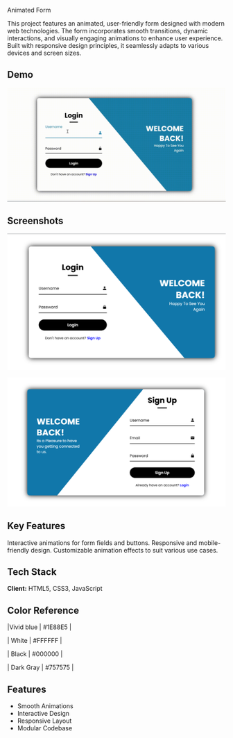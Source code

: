 Animated Form

This project features an animated, user-friendly form designed with modern web technologies. The form incorporates smooth transitions, dynamic interactions, and visually engaging animations to enhance user experience. Built with responsive design principles, it seamlessly adapts to various devices and screen sizes.


## Demo
![Animated Form](https://raw.githubusercontent.com/VikasSingh30/AnimatedForm/main/assets/Animated%20form.gif)




## Screenshots

![Screenshot of Form](https://raw.githubusercontent.com/VikasSingh30/AnimatedForm/main/assets/AF1.png)

![Screenshot of Form](https://raw.githubusercontent.com/VikasSingh30/AnimatedForm/main/assets/AF2.png)



## Key Features
Interactive animations for form fields and buttons.
Responsive and mobile-friendly design.
Customizable animation effects to suit various use cases.
## Tech Stack

**Client:** HTML5, CSS3, JavaScript




## Color Reference

|Vivid blue | #1E88E5 |

| White | #FFFFFF |

| Black | #000000 |

| Dark Gray | #757575 |


## Features

- Smooth Animations
- Interactive Design
- Responsive Layout
- Modular Codebase

